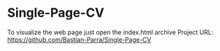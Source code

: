 # Single-Page-CV
To visualize the web page just open the index.html archive
Project URL: https://github.com/Bastian-Parra/Single-Page-CV
